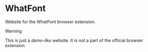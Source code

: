 # WhatFont
Website for the WhatFont browser extension.

> [!WARNING]
> This is just a *demo-like* website. It is not a part of the official browser extension.


